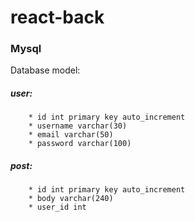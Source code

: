 # react-back
### Mysql
Database model:
  ##### user:
        * id int primary key auto_increment
        * username varchar(30)
        * email varchar(50)
        * password varchar(100)
  ##### post:
        * id int primary key auto_increment
        * body varchar(240)
        * user_id int

